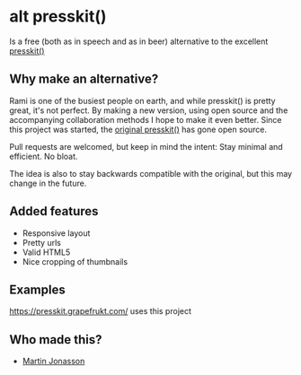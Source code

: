 # alt presskit()

Is a free (both as in speech and as in beer) alternative to the excellent [presskit()](http://dopresskit.com/)

## Why make an alternative?

Rami is one of the busiest people on earth, and while presskit() is pretty great, it's not perfect. By making a new version, using open source and the accompanying collaboration methods I hope to make it even better. Since this project was started, the [original presskit()](https://github.com/ramiismail/dopresskit) has gone open source. 

Pull requests are welcomed, but keep in mind the intent: Stay minimal and efficient. No bloat.

The idea is also to stay backwards compatible with the original, but this may change in the future. 

## Added features

* Responsive layout
* Pretty urls
* Valid HTML5
* Nice cropping of thumbnails

## Examples

https://presskit.grapefrukt.com/ uses this project

## Who made this?

* [Martin Jonasson](http://grapefrukt.com)
